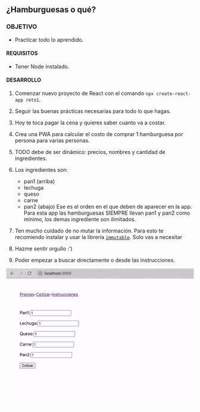 ## ¿Hamburguesas o qué?

### OBJETIVO
- Practicar todo lo aprendido.

#### REQUISITOS
- Tener Node instalado.

#### DESARROLLO

1. Comenzar nuevo proyecto de React con el comando `npx create-react-app reto1`.

2. Seguir las buenas prácticas necesarias para todo lo que hagas.

3. Hoy te toca pagar la cena y quieres saber cuanto va a costar.

4. Crea una PWA para calcular el costo de comprar 1 hamburguesa por persona para varias personas.

5. TODO debe de ser dinámico: precios, nombres y cantidad de ingredientes.

6. Los ingredientes son:
	- pan1 (arriba)
	- lechuga
	- queso
	- carne
	- pan2 (abajo)
Ese es el orden en el que deben de aparecer en la app. Para esta app las hamburguesas SIEMPRE llevan pan1 y pan2 como mínimo, los demas ingrediente son ilimitados.

7. Ten mucho cuidado de no mutar la información. Para esto te recomiendo instalar y usar la librería [`immutable`](https://immutable-js.github.io/immutable-js/docs/#/). Solo vas a necesitar 

8. Hazme sentir orgullo :')

9. Poder empezar a buscar directamente o desde las instrucciones.
<img src="./public/1.gif">
